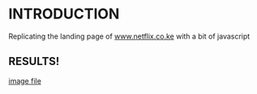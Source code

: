 # INTRODUCTION 
Replicating the landing page of www.netflix.co.ke with a bit of javascript

## RESULTS! 
[image file](https://github.com/Noahwekesa/netflix-landing-page/blob/master/screenshots/1.png?raw=true)
